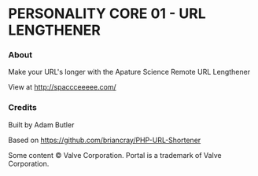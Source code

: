 # PERSONALITY CORE 01 - URL LENGTHENER

### About

Make your URL's longer with the Apature Science Remote URL Lengthener

View at http://spaccceeeee.com/

### Credits

Built by Adam Butler

Based on https://github.com/briancray/PHP-URL-Shortener 

Some content © Valve Corporation. Portal is a trademark of Valve Corporation.
